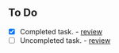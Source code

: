 <!-- @todolist
DO NOT MANUALLY EDIT THIS TO DO LIST !!!
THIS WHOLE SECTION, INCLUDING ITS HEADING IS AUTO-GENERATED BY `jsdoc-todo` plugin.
ALL MANUAL CHANGES WILL BE OVERWRITTEN THE NEXT TIME jsdoc RUNS !!!!

IF YOU MUST DIRECTLY/MANUALLY INCLUDE TO DO ITEMS IN THIS DOCUMENT,
PLEASE ADD THEM DIRECTLY BELOW THE "@endtodolist" HTML COMMENT BELOW. -->

## To Do

- [x] Completed task.&nbsp;-&nbsp;[review](path/to//checked.js#L1)
- [ ] Uncompleted task.&nbsp;-&nbsp;[review](path/to/unchecked.js#L11)

<!-- @endtodolist -->
